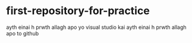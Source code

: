 # first-repository-for-practice
ayth einai h prwth allagh apo yo visual studio
kai ayth einai h prwth allagh apo to github
